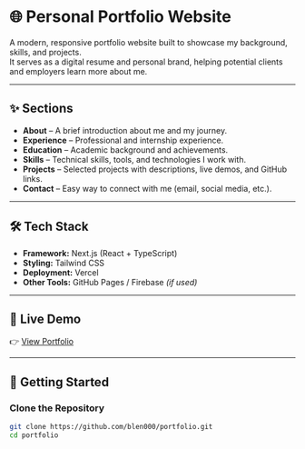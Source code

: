 # 🌐 Personal Portfolio Website

A modern, responsive portfolio website built to showcase my background, skills, and projects.  
It serves as a digital resume and personal brand, helping potential clients and employers learn more about me.

---

## ✨ Sections

- **About** – A brief introduction about me and my journey.  
- **Experience** – Professional and internship experience.  
- **Education** – Academic background and achievements.  
- **Skills** – Technical skills, tools, and technologies I work with.  
- **Projects** – Selected projects with descriptions, live demos, and GitHub links.  
- **Contact** – Easy way to connect with me (email, social media, etc.).  

---

## 🛠️ Tech Stack
- **Framework:** Next.js (React + TypeScript)  
- **Styling:** Tailwind CSS  
- **Deployment:** Vercel  
- **Other Tools:** GitHub Pages / Firebase *(if used)*  

---

## 🔗 Live Demo
👉 [View Portfolio]((https://portifolio-qumnqh253-blen000s-projects.vercel.app))  

---

## 🚀 Getting Started

### Clone the Repository
```bash
git clone https://github.com/blen000/portfolio.git
cd portfolio
